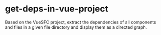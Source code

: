 # get-deps-in-vue-project
Based on the VueSFC project, extract the dependencies of all components and files in a given file directory and display them as a directed graph.
